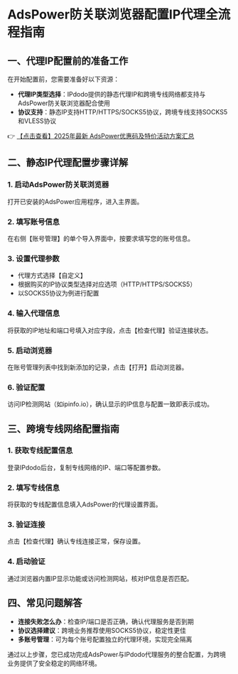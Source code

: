 # AdsPower防关联浏览器配置IP代理全流程指南

## 一、代理IP配置前的准备工作

在开始配置前，您需要准备好以下资源：

- **代理IP类型选择**：IPdodo提供的静态代理IP和跨境专线网络都支持与AdsPower防关联浏览器配合使用
- **协议支持**：静态IP支持HTTP/HTTPS/SOCKS5协议，跨境专线支持SOCKS5和VLESS协议

👉 [【点击查看】2025年最新 AdsPower优惠码及特价活动方案汇总](https://bit.ly/adspower_free)

## 二、静态IP代理配置步骤详解

### 1. 启动AdsPower防关联浏览器
打开已安装的AdsPower应用程序，进入主界面。

### 2. 填写账号信息
在右侧【账号管理】的单个导入界面中，按要求填写您的账号信息。

### 3. 设置代理参数
- 代理方式选择【自定义】
- 根据购买的IP协议类型选择对应选项（HTTP/HTTPS/SOCKS5）
- 以SOCKS5协议为例进行配置

### 4. 输入代理信息
将获取的IP地址和端口号填入对应字段，点击【检查代理】验证连接状态。

### 5. 启动浏览器
在账号管理列表中找到新添加的记录，点击【打开】启动浏览器。

### 6. 验证配置
访问IP检测网站（如ipinfo.io），确认显示的IP信息与配置一致即表示成功。

## 三、跨境专线网络配置指南

### 1. 获取专线配置信息
登录IPdodo后台，复制专线网络的IP、端口等配置参数。

### 2. 填写专线信息
将获取的专线配置信息填入AdsPower的代理设置界面。

### 3. 验证连接
点击【检查代理】确认专线连接正常，保存设置。

### 4. 启动验证
通过浏览器内置IP显示功能或访问检测网站，核对IP信息是否匹配。

## 四、常见问题解答

- **连接失败怎么办**：检查IP/端口是否正确，确认代理服务是否到期
- **协议选择建议**：跨境业务推荐使用SOCKS5协议，稳定性更佳
- **多账号管理**：可为每个账号配置独立的代理环境，实现完全隔离

通过以上步骤，您已成功完成AdsPower与IPdodo代理服务的整合配置，为跨境业务提供了安全稳定的网络环境。